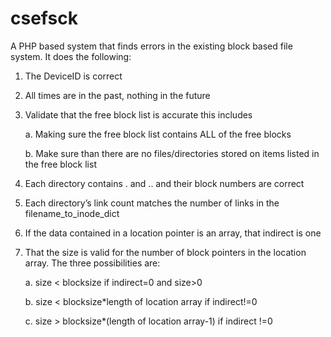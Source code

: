 # csefsck
A PHP based system that finds errors in the existing block based file system. It does the following:

1. The DeviceID is correct

2. All times are in the past, nothing in the future

3. Validate that the free block list is accurate this includes

    a.  Making sure the free block list contains ALL of the free blocks
    
    b.  Make sure than there are no files/directories stored on items listed in the free block list

4. Each directory contains . and .. and their block numbers are correct

5. Each directory’s link count matches the number of links in the filename_to_inode_dict

6. If the data contained in a location pointer is an array, that indirect is one

7. That the size is valid for the number of block pointers in the location array. The three possibilities are:

   a.   size < blocksize if indirect=0 and size>0
   
   b.	size < blocksize*length of location array if indirect!=0
   
   c.	size > blocksize*(length of location array-1) if indirect !=0



